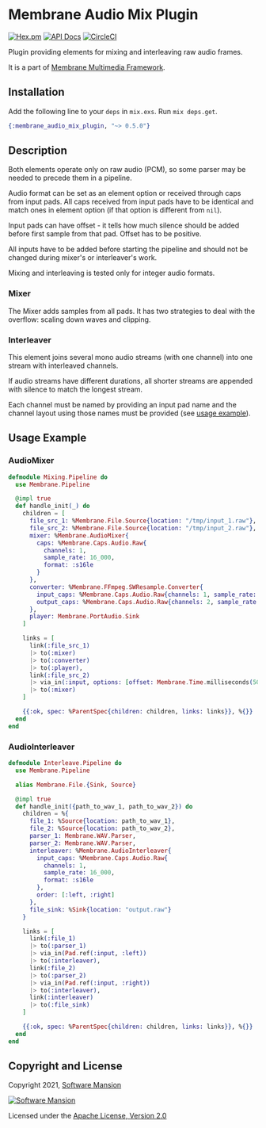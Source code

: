 # Membrane Audio Mix Plugin

[![Hex.pm](https://img.shields.io/hexpm/v/membrane_audio_mix_plugin.svg)](https://hex.pm/packages/membrane_audio_mix_plugin)
[![API Docs](https://img.shields.io/badge/api-docs-yellow.svg?style=flat)](https://hexdocs.pm/membrane_audio_mix_plugin/)
[![CircleCI](https://circleci.com/gh/membraneframework/membrane_audio_mix_plugin.svg?style=svg)](https://circleci.com/gh/membraneframework/membrane_audio_mix_plugin)

Plugin providing elements for mixing and interleaving raw audio frames.

It is a part of [Membrane Multimedia Framework](https://membraneframework.org).

## Installation

Add the following line to your `deps` in `mix.exs`. Run `mix deps.get`.

```elixir
{:membrane_audio_mix_plugin, "~> 0.5.0"}
```

## Description

Both elements operate only on raw audio (PCM), so some parser may be needed to precede them in a pipeline.

Audio format can be set as an element option or received through caps from input pads. All
caps received from input pads have to be identical and match ones in element option (if that
option is different from `nil`).

Input pads can have offset - it tells how much silence should be added before first sample
from that pad. Offset has to be positive.

All inputs have to be added before starting the pipeline and should not be changed
during mixer's or interleaver's work.

Mixing and interleaving is tested only for integer audio formats.

### Mixer

The Mixer adds samples from all pads. It has two strategies to deal with the overflow:
scaling down waves and clipping.

### Interleaver

This element joins several mono audio streams (with one channel) into one stream with interleaved channels.

If audio streams have different durations, all shorter streams are appended with silence to match the longest stream.

Each channel must be named by providing an input pad name and the channel layout using those names must be provided (see [usage example](#audiointerleaver)).

## Usage Example

### AudioMixer

```elixir
defmodule Mixing.Pipeline do
  use Membrane.Pipeline

  @impl true
  def handle_init(_) do
    children = [
      file_src_1: %Membrane.File.Source{location: "/tmp/input_1.raw"},
      file_src_2: %Membrane.File.Source{location: "/tmp/input_2.raw"},
      mixer: %Membrane.AudioMixer{
        caps: %Membrane.Caps.Audio.Raw{
          channels: 1,
          sample_rate: 16_000,
          format: :s16le
        }
      },
      converter: %Membrane.FFmpeg.SWResample.Converter{
        input_caps: %Membrane.Caps.Audio.Raw{channels: 1, sample_rate: 16_000, format: :s16le},
        output_caps: %Membrane.Caps.Audio.Raw{channels: 2, sample_rate: 48_000, format: :s16le}
      },
      player: Membrane.PortAudio.Sink
    ]

    links = [
      link(:file_src_1)
      |> to(:mixer)
      |> to(:converter)
      |> to(:player),
      link(:file_src_2)
      |> via_in(:input, options: [offset: Membrane.Time.milliseconds(5000)])
      |> to(:mixer)
    ]

    {{:ok, spec: %ParentSpec{children: children, links: links}}, %{}}
  end
end
```

### AudioInterleaver

```elixir
defmodule Interleave.Pipeline do
  use Membrane.Pipeline

  alias Membrane.File.{Sink, Source}

  @impl true
  def handle_init({path_to_wav_1, path_to_wav_2}) do
    children = %{
      file_1: %Source{location: path_to_wav_1},
      file_2: %Source{location: path_to_wav_2},
      parser_1: Membrane.WAV.Parser,
      parser_2: Membrane.WAV.Parser,
      interleaver: %Membrane.AudioInterleaver{
        input_caps: %Membrane.Caps.Audio.Raw{
          channels: 1,
          sample_rate: 16_000,
          format: :s16le
        },
        order: [:left, :right]
      },
      file_sink: %Sink{location: "output.raw"}
    }

    links = [
      link(:file_1)
      |> to(:parser_1)
      |> via_in(Pad.ref(:input, :left))
      |> to(:interleaver),
      link(:file_2)
      |> to(:parser_2)
      |> via_in(Pad.ref(:input, :right))
      |> to(:interleaver),
      link(:interleaver)
      |> to(:file_sink)
    ]

    {{:ok, spec: %ParentSpec{children: children, links: links}}, %{}}
  end
end

```

## Copyright and License

Copyright 2021, [Software Mansion](https://swmansion.com/?utm_source=git&utm_medium=readme&utm_campaign=membrane)

[![Software Mansion](https://logo.swmansion.com/logo?color=white&variant=desktop&width=200&tag=membrane-github)](https://swmansion.com/?utm_source=git&utm_medium=readme&utm_campaign=membrane)

Licensed under the [Apache License, Version 2.0](LICENSE)
